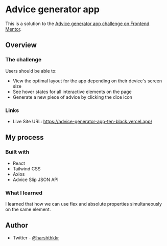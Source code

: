 # Advice generator app

This is a solution to the [Advice generator app challenge on Frontend Mentor](https://www.frontendmentor.io/challenges/advice-generator-app-QdUG-13db).

## Overview

### The challenge

Users should be able to:

- View the optimal layout for the app depending on their device's screen size
- See hover states for all interactive elements on the page
- Generate a new piece of advice by clicking the dice icon

### Links

- Live Site URL: https://advice-generator-app-ten-black.vercel.app/

## My process

### Built with

- React
- Tailwind CSS
- Axios
- Advice Slip JSON API

### What I learned

I learned that how we can use flex and absolute properties simultaneously on the same element.

## Author

- Twitter - [@harshthkkr](https://x.com/harshthkkr)

